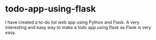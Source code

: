 # todo-app-using-flask
I have created a to-do list web app using Python and Flask. A very interesting and easy way to make a todo app using flask as Flask is very easy.
